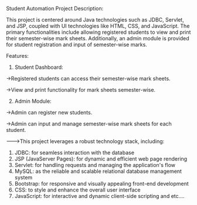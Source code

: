 
Student Automation Project Description:

This project is centered around Java technologies such as JDBC, Servlet, and JSP, coupled with UI technologies like HTML, CSS, and JavaScript. The primary functionalities include allowing registered students to view and print their semester-wise mark sheets. Additionally, an admin module is provided for student registration and input of semester-wise marks.

Features:

1. Student Dashboard:

->Registered students can access their semester-wise mark sheets.

->View and print functionality for mark sheets semester-wise.

2. Admin Module:

->Admin can register new students.

->Admin can input and manage semester-wise mark sheets for each student.

--->This project leverages a robust technology stack, including:

1. JDBC: for seamless interaction with the database
2. JSP (JavaServer Pages): for dynamic and efficient web page rendering
3. Servlet: for handling requests and managing the application's flow
4. MySQL: as the reliable and scalable relational database management system
5. Bootstrap: for responsive and visually appealing front-end development
6. CSS: to style and enhance the overall user interface
7. JavaScript: for interactive and dynamic client-side scripting and etc....
